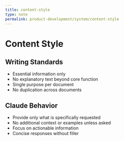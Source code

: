 ```yaml
---
title: content-style
type: note
permalink: product-development/system/content-style
---
```


# Content Style

## Writing Standards
- Essential information only
- No explanatory text beyond core function
- Single purpose per document
- No duplication across documents

## Claude Behavior
- Provide only what is specifically requested
- No additional context or examples unless asked
- Focus on actionable information
- Concise responses without filler